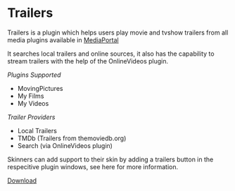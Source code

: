 Trailers
========

Trailers is a plugin which helps users play movie and tvshow trailers from all media plugins available in [MediaPortal](http://http://www.team-mediaportal.com)

It searches local trailers and online sources, it also has the capability to stream trailers with the help of the OnlineVideos plugin.

*Plugins Supported*

* MovingPictures
* My Films
* My Videos

*Trailer Providers*

* Local Trailers
* TMDb (Trailers from themoviedb.org)
* Search (via OnlineVideos plugin)

Skinners can add support to their skin by adding a trailers button in the respecitive plugin windows, see here for more information.

[Download](http://www.team-mediaportal.com/extensions/movies-videos/trailers)
